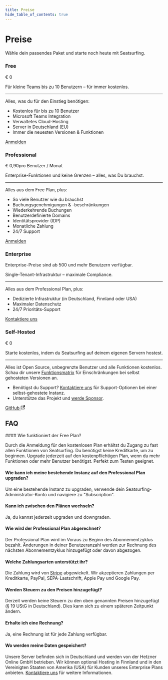 ```yaml
---
title: Preise
hide_table_of_contents: true
---
```


# Preise

Wähle dein passendes Paket und starte noch heute mit Seatsurfing.

<section className="pricing-models">
    <div className="pricing-model pricing-model-free">
        <h3>Free</h3>
        <p className="pricing-price">€ 0</p>
        <p>Für kleine Teams bis zu 10 Benutzern – für immer kostenlos.</p>
        <hr />
        <p>Alles, was du für den Einstieg benötigen:</p>
        <ul class="fa-ul">
            <li><span class="fa-li"><i class="fa-solid fa-circle-check"></i></span> Kostenlos für bis zu 10 Benutzer</li>
            <li><span class="fa-li"><i class="fa-solid fa-circle-check"></i></span> Microsoft Teams Integration</li>
            <li><span class="fa-li"><i class="fa-solid fa-circle-check"></i></span> Verwaltetes Cloud-Hosting</li>
            <li><span class="fa-li"><i class="fa-solid fa-circle-check"></i></span> Server in Deutschland (EU)</li>
            <li><span class="fa-li"><i class="fa-solid fa-circle-check"></i></span> Immer die neuesten Versionen &amp; Funktionen</li>
        </ul>
        <a href="/de/sign-up" className="button button--primary button--lg">Anmelden</a>
    </div>
    <div className="pricing-model pricing-model-highlight border-gradient-purple">
        <h3>Professional</h3>
        <p className="pricing-price">€ 0,90<span className="pricing-price-suffix">pro Benutzer / Monat</span></p>
        <p>Enterprise-Funktionen und keine Grenzen – alles, was Du brauchst.</p>
        <hr />
        <p>Alles aus dem Free Plan, plus:</p>
        <ul class="fa-ul">
            <li><span class="fa-li"><i class="fa-solid fa-circle-check"></i></span> So viele Benutzer wie du brauchst</li>
            <li><span class="fa-li"><i class="fa-solid fa-circle-check"></i></span> Buchungsgenehmigungen & -beschränkungen</li>
            <li><span class="fa-li"><i class="fa-solid fa-circle-check"></i></span> Wiederkehrende Buchungen</li>
            <li><span class="fa-li"><i class="fa-solid fa-circle-check"></i></span> Benutzerdefinierte Domains</li>
            <li><span class="fa-li"><i class="fa-solid fa-circle-check"></i></span> Identitätsprovider (IDP)</li>
            <li><span class="fa-li"><i class="fa-solid fa-circle-check"></i></span> Monatliche Zahlung</li>
            <li><span class="fa-li"><i class="fa-solid fa-circle-check"></i></span> 24/7 Support</li>
        </ul>
        <a href="/de/sign-up?paid" className="button button--primary button--lg button-gradient">Anmelden</a>
    </div>
     <div className="pricing-model pricing-model-enterprise">
        <h3>Enterprise</h3>
        <p className="pricing-price"><span className="pricing-enterprise">Enterprise-Preise sind ab 500 und mehr Benutzern verfügbar.</span></p>
        <p>Single-Tenant-Infrastruktur – maximale Compliance.</p>
        <hr />
        <p>Alles aus dem Professional Plan, plus:</p>
        <ul class="fa-ul">
            <li><span class="fa-li"><i class="fa-solid fa-circle-check"></i></span> Dedizierte Infrastruktur (in Deutschland, Finnland oder USA)</li>
            <li><span class="fa-li"><i class="fa-solid fa-circle-check"></i></span> Maximaler Datenschutz</li>
            <li><span class="fa-li"><i class="fa-solid fa-circle-check"></i></span> 24/7 Prioritäts-Support</li>
        </ul>
        <a href="/de/contact" target="_blank" className="button button--primary button--lg">Kontaktiere uns</a>
    </div>
    <div className="pricing-model pricing-model-oss">
        <h3>Self-Hosted</h3>
        <p className="pricing-price">€ 0</p>
        <p>Starte kostenlos, indem du Seatsurfing auf deinem eigenen Servern hostest.</p>
        <hr />
        <p>Alles ist Open Source, unbegrenzte Benutzer und alle Funktionen kostenlos. Schau dir unsere <a href="/de/features">Funktionsmatrix</a> für Einschränkungen bei selbst gehosteten Versionen an.</p>
        <ul class="fa-ul">
            <li class="margin-bottom--md"><span class="fa-li"><i class="fa-solid fa-headset"></i></span> Benötigst du Support? <a href="https://github.com/sponsors/seatsurfing" target="_blank">Kontaktiere uns</a> für Support-Optionen bei einer selbst-gehostete Instanz.</li>
            <li><span class="fa-li"><i class="fa-solid fa-hand-holding-heart"></i></span> Unterstütze das Projekt und <a href="https://github.com/sponsors/seatsurfing" target="_blank">werde Sponsor</a>.</li>
        </ul>
        <a href="https://github.com/seatsurfing/seatsurfing" target="_blank" className="button button--secondary button--lg">GitHub <svg width="13.5" height="13.5" aria-hidden="true" viewBox="0 0 24 24" className="iconExternalLink_node_modules-@docusaurus-theme-classic-lib-theme-Icon-ExternalLink-styles-module"><path fill="currentColor" d="M21 13v10h-21v-19h12v2h-10v15h17v-8h2zm3-12h-10.988l4.035 4-6.977 7.07 2.828 2.828 6.977-7.07 4.125 4.172v-11z"></path></svg></a>
    </div>
</section>

## FAQ

<div className="faq">
#### Wie funktioniert der Free Plan?

Durch die Anmeldung für den kostenlosen Plan erhältst du Zugang zu fast allen Funktionen von Seatsurfing. Du benötigst keine Kreditkarte, um zu beginnen. Upgrade jederzeit auf den kostenpflichtigen Plan, wenn du mehr Funktionen oder mehr Benutzer benötigst. Perfekt zum Testen geeignet.

#### Wie kann ich meine bestehende Instanz auf den Professional Plan upgraden?

Um eine bestehende Instanz zu upgraden, verwende dein Seatsurfing-Administrator-Konto und navigiere zu "Subscription".

#### Kann ich zwischen den Plänen wechseln?

Ja, du kannst jederzeit upgraden und downgraden.

#### Wie wird der Professional Plan abgerechnet?

Der Professional Plan wird im Voraus zu Beginn des Abonnementzyklus bezahlt. Änderungen in deiner Benutzeranzahl werden zur Rechnung des nächsten Abonnementzyklus hinzugefügt oder davon abgezogen.

#### Welche Zahlungsarten unterstützt ihr?

Die Zahlung wird von [Stripe](https://stripe.com) abgewickelt. Wir akzeptieren Zahlungen per Kreditkarte, PayPal, SEPA-Lastschrift, Apple Pay und Google Pay.

#### Werden Steuern zu den Preisen hinzugefügt?

Derzeit werden keine Steuern zu den oben genannten Preisen hinzugefügt (§ 19 UStG in Deutschland). Dies kann sich zu einem späteren Zeitpunkt ändern.

#### Erhalte ich eine Rechnung?

Ja, eine Rechnung ist für jede Zahlung verfügbar.

#### Wo werden meine Daten gespeichert?

Unsere Server befinden sich in Deutschland und werden von der Hetzner Online GmbH betrieben. Wir können optional Hosting in Finnland und in den Vereinigten Staaten von Amerika (USA) für Kunden unseres Enterprise Plans anbieten. [Kontaktiere uns](/contact) für weitere Informationen.

</div>
